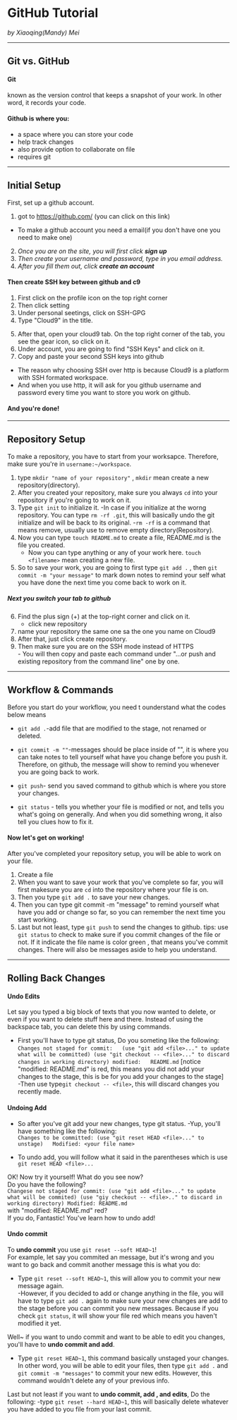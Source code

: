 # GitHub Tutorial

_by Xiaoqing(Mandy) Mei_

---
## Git vs. GitHub
#### Git       
known as the version control that keeps a snapshot of your work. In other word, it records your code.
#### Github is where you: 
- a space where you can store your code 
- help track changes
- also provide option to collaborate on file
- requires git 

<!--make sure to explain more of what git is. You can mention that it is a version control and expand more on that!-->
---
## Initial Setup
First, set up a github account.
1) got to https://github.com/ (you can click on this link)  
- To make a github account you need a email(if you don't have one you need to make one)
2) _Once you are on the site, you will first click **sign up**_
3) _Then create your username and password, type in you email address._
4) _After you fill them out, click **create an account**_

#### Then create SSH key between github and c9  
1) First click on the profile icon on the top right corner
2) Then click setting
3) Under personal seetings, click on SSH-GPG
4) Type "Cloud9" in the title.  
<!--make sure to explain why do we use SSH key instead of HTTPS key-->
 
5) After that, open your cloud9 tab. On the top right corner of the tab, you see the gear icon, so click on it.  
6) Under account, you are going to find "SSH Keys" and click on it.
7) Copy and paste your second SSH keys into github

- The reason why choosing SSH over http is because Cloud9 is a platform with SSH formated workspace. 
- And when you use http, it will ask for you github username and password every time you want to store you work on github.

#### And you're done!
---
## Repository Setup
To make a repository, you have to start from your worksapce. Therefore, make sure you're in `username:~/workspace`.  
1) type `mkdir "name of your repository"` , `mkdir` mean create a new repository(directory).
2) After you created your repository, make sure you always `cd` into your repository if you're going to work on it.  
3) Type `git init` to initialize it.
     -In case if you initialize at the worng repository. You can type `rm -rf .git`, this will basically undo the git initialize and will be back to its original.
     -`rm -rf` is a command that means remove, usually use to remove empty directory(Repository).
4) Now you can type `touch README.md` to create a file, README.md is the file you created.
      - Now you can type anything or any of your work here. `touch <filename>` mean creating a new file.
5) So to save your work, you are going to first type `git add .` , then `git commit -m "your message"` to mark down notes to remind your self what you have done the next time you come back to work on it.  
##### Next you switch your tab to github
6) Find the plus sign (+) at the top-right corner and click on it.
      - click new repository
7) name your repository the same one sa the one you name on Cloud9
8) After that, just click create repository.
9) Then make sure you are on the SSH mode instead of HTTPS  
        - You will then copy and paste each command under "...or push and existing repository from the command line" one by one.

---
## Workflow & Commands
Before you start do your workflow, you need t ounderstand what the codes below means  
- `git add .`-add file that are modified to the stage, not renamed or deleted.  
- `git commit -m ""`-messages should be place inside of "", it is where you can take notes to tell yourself what have you change before you push it. Therefore, on github, the message will show to remind you whenever you are going back to work.  
- `git push`- send you saved command to github which is where you store your changes. 
  
- `git status` - tells you whether your file is modified or not, and tells you what's going on generally. And when you did something wrong, it also tell you clues how to fix it. <!--I don't think it tells you whether you did something wrong or not-->
#### Now let's get on working!

After you've completed your repository setup, you will be able to work on your file.
1. Create a file
2. When you want to save your work that you've complete so far, you will first makesure you are `cd` into the repository where your file is on.
3. Then you type `git add .` to save your new changes. <!--it is not exacly saving, it is more of adding your work to the staging area-->
4. Then you can type git commit -m "message" to remind yourself what have you add or change so far, so you can remember the next time you start working.
5. Last but not least, type `git push` to send the changes to github.
tips: use `git status` to check to make sure if you commit changes of the file or not. If it indicate the file name is color green , that means you've commit changes. There will also be messages aside to help you understand.



---
## Rolling Back Changes
#### Undo Edits  
Let say you typed a big block of texts that you now wanted to delete, or even if you want to delete stuff here and there. Instead of using the backspace tab, you can delete this by using commands. 
- First you'll have to type git status, Do you someting like the following:  
     `Changes not staged for commit:  
         (use "git add <file>..." to update what will be committed)
         (use "git checkout -- <file>..." to discard changes in working directory)
                  modified:   README.md` [notice "modified: README.md" is red, this means you did not add your changes to the stage, this is be for you add your changes to the stage]  
-Then use type`git checkout -- <file>`, this will discard changes you recently made.

#### Undoing Add
- So after you've git add your new changes, type git status.
     -Yup, you'll have something like the following:  
      `Changes to be committed: (use "git reset HEAD <file>..." to unstage)  
             Modified: <your file name>`

- To undo add, you will follow what it said in the parentheses which is use `git reset HEAD <file>...`  
 
OK! Now try it yourself! What do you see now?  
Do you have the following?  
`Changese not staged for commit: (use "git add <file>..." to update what will be commited) (use "giy checkout -- <file>.." to discard in working directory)
        Modified: README.md`   
with "modified: README.md" red?  
If you do, Fantastic! You've learn how to undo add!

#### Undo commit 
To **undo commit** you use `git reset --soft HEAD~1`!  
For example, let say you commited an message, but it's wrong and you want to go back and commit another message this is what you do:
- Type `git reset --soft HEAD~1`, this will allow you to commit your new message again.   
       -However, if you decided to add or change anything in the file, you will have to type `git add .` again to make sure your new changes are add to the stage before you can commit you new messages. Because if you check `git status`, it will show your file red which means you haven't modified it yet.

Well~ if you want to undo commit and want to be able to edit you changes, you'll have to **undo commit and add**.
- Type `git reset HEAD~1`, this command basically unstaged your changes. In other word, you will be able to edit your files, then type `git add .` and `git commit -m "messages"` to commit your new edits. However, this command wouldn't delete any of your previous info.

Last but not least if you want to **undo commit, add , and edits**, Do the following:
-type `git reset --hard HEAD~1`, this will basically delete whatever you have added to you file from your last commit.


<!--Great Job :) You were very thorough and direct with your explainations which is good for understanding. Make sure to explain more of the why with the how and the what-->

